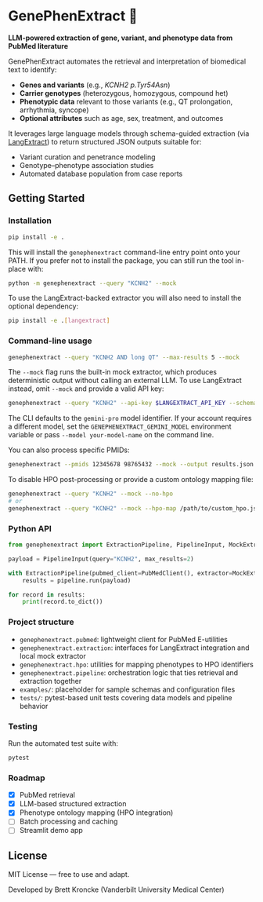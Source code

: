 # GenePhenExtract 🧬

**LLM-powered extraction of gene, variant, and phenotype data from PubMed literature**

GenePhenExtract automates the retrieval and interpretation of biomedical text to identify:

- **Genes and variants** (e.g., *KCNH2 p.Tyr54Asn*)
- **Carrier genotypes** (heterozygous, homozygous, compound het)
- **Phenotypic data** relevant to those variants (e.g., QT prolongation, arrhythmia, syncope)
- **Optional attributes** such as age, sex, treatment, and outcomes

It leverages large language models through schema-guided extraction (via [LangExtract](https://github.com/google/langextract)) to return structured JSON outputs suitable for:

- Variant curation and penetrance modeling
- Genotype–phenotype association studies
- Automated database population from case reports

## Getting Started

### Installation

```bash
pip install -e .
```

This will install the `genephenextract` command-line entry point onto your PATH. If you prefer
not to install the package, you can still run the tool in-place with:

```bash
python -m genephenextract --query "KCNH2" --mock
```

To use the LangExtract-backed extractor you will also need to install the optional dependency:

```bash
pip install -e .[langextract]
```

### Command-line usage

```bash
genephenextract --query "KCNH2 AND long QT" --max-results 5 --mock
```

The `--mock` flag runs the built-in mock extractor, which produces deterministic output without calling an external LLM. To use LangExtract instead, omit `--mock` and provide a valid API key:

```bash
genephenextract --query "KCNH2" --api-key $LANGEXTRACT_API_KEY --schema examples/schema.json
```

The CLI defaults to the `gemini-pro` model identifier. If your account requires a
different model, set the `GENEPHENEXTRACT_GEMINI_MODEL` environment variable or
pass `--model your-model-name` on the command line.

You can also process specific PMIDs:

```bash
genephenextract --pmids 12345678 98765432 --mock --output results.json
```

To disable HPO post-processing or provide a custom ontology mapping file:

```bash
genephenextract --query "KCNH2" --mock --no-hpo
# or
genephenextract --query "KCNH2" --mock --hpo-map /path/to/custom_hpo.json
```

### Python API

```python
from genephenextract import ExtractionPipeline, PipelineInput, MockExtractor, PubMedClient

payload = PipelineInput(query="KCNH2", max_results=2)

with ExtractionPipeline(pubmed_client=PubMedClient(), extractor=MockExtractor()) as pipeline:
    results = pipeline.run(payload)

for record in results:
    print(record.to_dict())
```

### Project structure

- `genephenextract.pubmed`: lightweight client for PubMed E-utilities
- `genephenextract.extraction`: interfaces for LangExtract integration and local mock extractor
- `genephenextract.hpo`: utilities for mapping phenotypes to HPO identifiers
- `genephenextract.pipeline`: orchestration logic that ties retrieval and extraction together
- `examples/`: placeholder for sample schemas and configuration files
- `tests/`: pytest-based unit tests covering data models and pipeline behavior

### Testing

Run the automated test suite with:

```bash
pytest
```

### Roadmap

- [x] PubMed retrieval
- [x] LLM-based structured extraction
- [x] Phenotype ontology mapping (HPO integration)
- [ ] Batch processing and caching
- [ ] Streamlit demo app

## License

MIT License — free to use and adapt.

Developed by Brett Kroncke (Vanderbilt University Medical Center)
